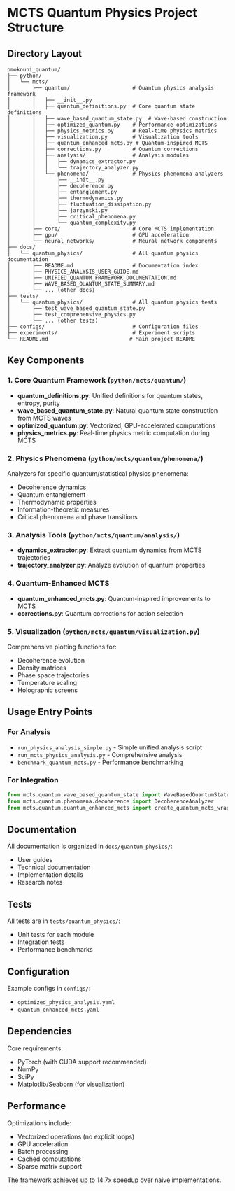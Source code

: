 # MCTS Quantum Physics Project Structure

## Directory Layout

```
omoknuni_quantum/
├── python/
│   └── mcts/
│       ├── quantum/                    # Quantum physics analysis framework
│       │   ├── __init__.py
│       │   ├── quantum_definitions.py  # Core quantum state definitions
│       │   ├── wave_based_quantum_state.py  # Wave-based construction
│       │   ├── optimized_quantum.py    # Performance optimizations
│       │   ├── physics_metrics.py      # Real-time physics metrics
│       │   ├── visualization.py        # Visualization tools
│       │   ├── quantum_enhanced_mcts.py # Quantum-inspired MCTS
│       │   ├── corrections.py          # Quantum corrections
│       │   ├── analysis/               # Analysis modules
│       │   │   ├── dynamics_extractor.py
│       │   │   └── trajectory_analyzer.py
│       │   └── phenomena/              # Physics phenomena analyzers
│       │       ├── __init__.py
│       │       ├── decoherence.py
│       │       ├── entanglement.py
│       │       ├── thermodynamics.py
│       │       ├── fluctuation_dissipation.py
│       │       ├── jarzynski.py
│       │       ├── critical_phenomena.py
│       │       └── quantum_complexity.py
│       ├── core/                       # Core MCTS implementation
│       ├── gpu/                        # GPU acceleration
│       └── neural_networks/            # Neural network components
├── docs/
│   └── quantum_physics/                # All quantum physics documentation
│       ├── README.md                   # Documentation index
│       ├── PHYSICS_ANALYSIS_USER_GUIDE.md
│       ├── UNIFIED_QUANTUM_FRAMEWORK_DOCUMENTATION.md
│       ├── WAVE_BASED_QUANTUM_STATE_SUMMARY.md
│       └── ... (other docs)
├── tests/
│   └── quantum_physics/                # All quantum physics tests
│       ├── test_wave_based_quantum_state.py
│       ├── test_comprehensive_physics.py
│       └── ... (other tests)
├── configs/                            # Configuration files
├── experiments/                        # Experiment scripts
└── README.md                          # Main project README

```

## Key Components

### 1. Core Quantum Framework (`python/mcts/quantum/`)

- **quantum_definitions.py**: Unified definitions for quantum states, entropy, purity
- **wave_based_quantum_state.py**: Natural quantum state construction from MCTS waves
- **optimized_quantum.py**: Vectorized, GPU-accelerated computations
- **physics_metrics.py**: Real-time physics metric computation during MCTS

### 2. Physics Phenomena (`python/mcts/quantum/phenomena/`)

Analyzers for specific quantum/statistical physics phenomena:
- Decoherence dynamics
- Quantum entanglement
- Thermodynamic properties
- Information-theoretic measures
- Critical phenomena and phase transitions

### 3. Analysis Tools (`python/mcts/quantum/analysis/`)

- **dynamics_extractor.py**: Extract quantum dynamics from MCTS trajectories
- **trajectory_analyzer.py**: Analyze evolution of quantum properties

### 4. Quantum-Enhanced MCTS

- **quantum_enhanced_mcts.py**: Quantum-inspired improvements to MCTS
- **corrections.py**: Quantum corrections for action selection

### 5. Visualization (`python/mcts/quantum/visualization.py`)

Comprehensive plotting functions for:
- Decoherence evolution
- Density matrices
- Phase space trajectories
- Temperature scaling
- Holographic screens

## Usage Entry Points

### For Analysis
- `run_physics_analysis_simple.py` - Simple unified analysis script
- `run_mcts_physics_analysis.py` - Comprehensive analysis
- `benchmark_quantum_mcts.py` - Performance benchmarking

### For Integration
```python
from mcts.quantum.wave_based_quantum_state import WaveBasedQuantumState
from mcts.quantum.phenomena.decoherence import DecoherenceAnalyzer
from mcts.quantum.quantum_enhanced_mcts import create_quantum_mcts_wrapper
```

## Documentation

All documentation is organized in `docs/quantum_physics/`:
- User guides
- Technical documentation
- Implementation details
- Research notes

## Tests

All tests are in `tests/quantum_physics/`:
- Unit tests for each module
- Integration tests
- Performance benchmarks

## Configuration

Example configs in `configs/`:
- `optimized_physics_analysis.yaml`
- `quantum_enhanced_mcts.yaml`

## Dependencies

Core requirements:
- PyTorch (with CUDA support recommended)
- NumPy
- SciPy
- Matplotlib/Seaborn (for visualization)

## Performance

Optimizations include:
- Vectorized operations (no explicit loops)
- GPU acceleration
- Batch processing
- Cached computations
- Sparse matrix support

The framework achieves up to 14.7x speedup over naive implementations.